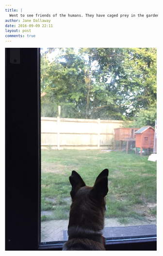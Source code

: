 ```yaml
---
title: |
  Went to see friends of the humans. They have caged prey in the garden
author: Jane Dallaway
date: 2016-09-09 22:11
layout: post
comments: true
---
```


<div><a href="/media/tp_IMG_2252.JPG"><img src="/media/tp_thumb_IMG_2252.JPG" width="500" height="667"/></a></div>



  

      